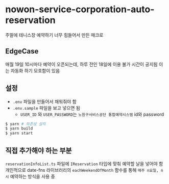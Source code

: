 # nowon-service-corporation-auto-reservation

주말에 테니스장 예약하기 너무 힘들어서 만든 매크로

## EdgeCase

매월 19일 10시마다 예약이 오픈되는데, 하루 전인 18일에 이용 불가 시간이 공지됨
이는 자동화 하기 모호함이 있음

## 설정

- `.env` 파일을 만들어서 채워줘야 함
- `.env.sample` 파일을 보고 넣으면 됨
  - `USER_ID` 와 `USER_PASSWORD`는 `노원구서비스공단 통합예약시스템` id와 password

```bash
$ yarn # 의존성 설치
$ yarn build
$ yarn start
```

## 직접 추가해야 하는 부분

`reservationInfoList.ts` 파일에 `IReservation` 타입에 맞춰 예약할 날을 넣어야 함
개인적으로 date-fns 라이브러리의 `eachWeekendOfMonth` 함수를 통해 `매주 n요일, n시` 예약하는 방식을 사용 중
